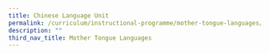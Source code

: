 ```yaml
---
title: Chinese Language Unit
permalink: /curriculum/instructional-programme/mother-tongue-languages/permalink
description: ""
third_nav_title: Mother Tongue Languages
---
```


